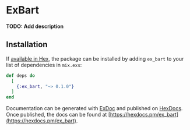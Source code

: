 # ExBart

**TODO: Add description**

## Installation

If [available in Hex](https://hex.pm/docs/publish), the package can be installed
by adding `ex_bart` to your list of dependencies in `mix.exs`:

```elixir
def deps do
  [
    {:ex_bart, "~> 0.1.0"}
  ]
end
```

Documentation can be generated with [ExDoc](https://github.com/elixir-lang/ex_doc)
and published on [HexDocs](https://hexdocs.pm). Once published, the docs can
be found at [https://hexdocs.pm/ex_bart](https://hexdocs.pm/ex_bart).

